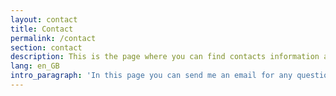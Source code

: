 ```yaml
---
layout: contact
title: Contact
permalink: /contact
section: contact
description: This is the page where you can find contacts information about kalwalt alias Walter Perdan.
lang: en_GB
intro_paragraph: 'In this page you can send me an email for any questions regarding my art, my applications and other info you require.'
---
```

